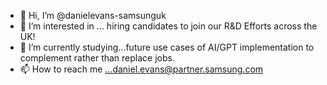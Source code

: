 - 👋 Hi, I’m @danielevans-samsunguk
- 👀 I’m interested in ... hiring candidates to join our R&D Efforts across the UK!
- 🌱 I’m currently studying...future use cases of AI/GPT implementation to complement rather than replace jobs. 
- 📫 How to reach me ...daniel.evans@partner.samsung.com

<!---
danielevans-samsunguk/danielevans-samsunguk is a ✨ special ✨ repository because its `README.md` (this file) appears on your GitHub profile.
You can click the Preview link to take a look at your changes.
--->
